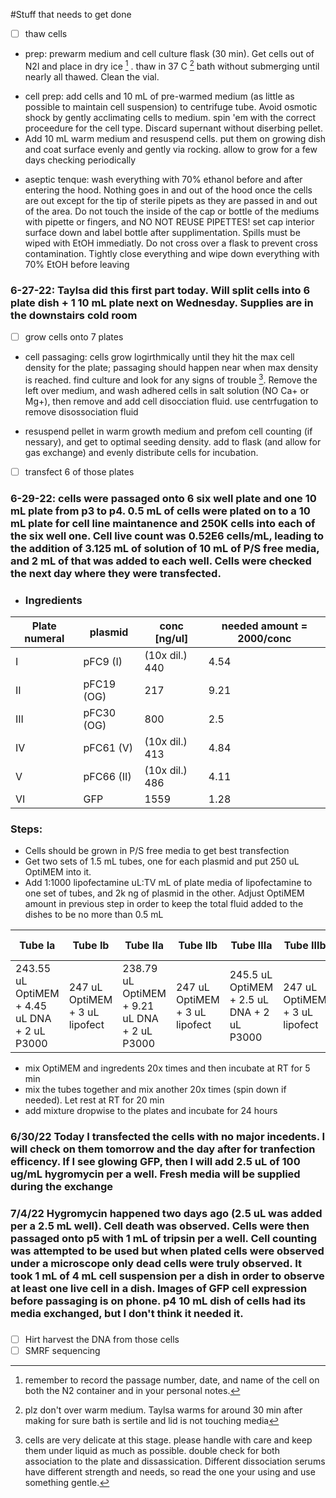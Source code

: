 #Stuff that needs to get done
- [ ] thaw cells 
- prep: prewarm medium and cell culture flask (30 min). Get cells out of N2l and place in dry ice [^1] . thaw in 37 C [^2] bath without submerging until nearly all thawed. Clean the vial. 
 [^1]: remember to record the passage number, date, and name of the cell on both the N2 container and in your personal notes. 
- cell prep: add cells and 10 mL of pre-warmed medium (as little as possible to maintain cell suspension) to centrifuge tube. Avoid osmotic shock by gently acclimating cells to medium. spin 'em with the correct proceedure for the cell type. Discard supernant without diserbing pellet.
- Add 10 mL warm medium and resuspend cells. put them on growing dish and coat surface evenly and gently via rocking. allow to grow for a few days checking periodically 
[^2]: plz don't over warm medium. Taylsa warms for around 30 min after making for sure bath is sertile and lid is not touching media 
- aseptic tenque: wash everything with 70% ethanol before and after entering the hood. Nothing goes in and out of the hood once the cells are out except for the tip of sterile pipets as they are passed in and out of the area. Do not touch the inside of the cap or bottle of the mediums with pipette or fingers, and NO NOT REUSE PIPETTES! set cap interior surface down and label bottle after supplimentation. Spills must be wiped with EtOH immediatly. Do not cross over a flask to prevent cross contamination. Tightly close everything and wipe down everything with 70% EtOH before leaving 
### 6-27-22: Taylsa did this first part today. Will split cells into 6 plate dish + 1 10 mL plate next on Wednesday. Supplies are in the downstairs cold room
- [ ] grow cells onto 7 plates
- cell passaging: cells grow logirthmically until they hit the max cell density for the plate; passaging should happen near when max density is reached. find culture and look for any signs of trouble [^3]. Remove the left over medium, and wash adhered cells in salt solution (NO Ca+ or Mg+), then remove and add cell disocciation fluid. use centrfugation to remove disossociation fluid 
[^3]: cells are very delicate at this stage. please handle with care and keep them under liquid as much as possible. double check for both association to the plate and dissassication. Different dissociation serums have different strength and needs, so read the one your using and use something gentle. 
- resuspend pellet in warm growth medium and prefom cell counting (if nessary), and get to optimal seeding density. add to flask (and allow for gas exchange) and evenly distribute cells for incubation.
 
- [ ] transfect 6 of those plates 
### 6-29-22: cells were passaged onto 6 six well plate and one 10 mL plate from p3 to p4. 0.5 mL of cells were plated on to a 10 mL plate for cell line maintanence and 250K cells into each of the six well one. Cell live count was 0.52E6 cells/mL, leading to the addition of 3.125 mL of solution of 10 mL of P/S free media, and 2 mL of that was added to each well. Cells were checked the next day where they were transfected. 

- ### Ingredients 
| Plate numeral | plasmid | conc [ng/ul] | needed amount = 2000/conc |
| ----------- | ----------- | --------- | --------- |
| I | pFC9 (I) | (10x dil.) 440 | 4.54 |
| II | pFC19 (OG) | 217 | 9.21 |
| III | pFC30 (OG) | 800 | 2.5 |
| IV | pFC61 (V) | (10x dil.) 413 | 4.84 |
| V | pFC66 (II)| (10x dil.) 486 | 4.11 |
| VI | GFP | 1559 | 1.28 |

### Steps: 
- Cells should be grown in P/S free media to get best transfection
- Get two sets of 1.5 mL tubes, one for each plasmid and put 250 uL OptiMEM into it. 
- Add 1:1000 lipofectamine uL:TV mL of plate media of lipofectamine to one set of tubes, and 2k ng of plasmid in the other. Adjust OptiMEM amount in previous step in order to keep the total fluid added to the dishes to be no more than 0.5 mL
 
| Tube Ia | Tube Ib | Tube IIa | Tube IIb | Tube IIIa | Tube IIIb | Tube IVa | Tube IVb | Tube Va | Tube Vb | Tube VIa | Tube VIb | 
| ----------- | ----------- | --------- | ----------- | ----------- | --------- | ----------- | ----------- | --------- | ----------- | ----------- | --------- |
| 243.55 uL OptiMEM + 4.45 uL DNA + 2 uL P3000 | 247 uL OptiMEM + 3 uL lipofect | 238.79 uL OptiMEM + 9.21 uL DNA + 2 uL P3000 | 247 uL OptiMEM + 3 uL lipofect | 245.5 uL OptiMEM + 2.5 uL DNA + 2 uL P3000 | 247 uL OptiMEM + 3 uL lipofect | 243.16 uL OptiMEM + 4.84 uL DNA + 2 uL P3000 | 247 uL OptiMEM + 3 uL lipofect | 243.3 uL OptiMEM + 4.11 uL DNA + 2 uL P3000 | 247 uL OptiMEM + 3 uL lipofect | 246.72 uL OptiMEM + 1.28 uL DNA + 2 uL P3000 | 247 uL OptiMEM + 3 uL lipofect |

- mix OptiMEM and ingredents 20x times and then incubate at RT for 5 min
- mix the tubes together and mix another 20x times (spin down if needed). Let rest at RT for 20 min 
- add mixture dropwise to the plates and incubate for 24 hours 
### 6/30/22 Today I transfected the cells with no major incedents. I will check on them tomorrow and the day after for tranfection efficency. If I see glowing GFP, then I will add 2.5 uL of 100 ug/mL hygromycin per a well. Fresh media will be supplied during the exchange 
### 7/4/22 Hygromycin happened two days ago (2.5 uL was added per a 2.5 mL well). Cell death was observed. Cells were then passaged onto p5 with 1 mL of tripsin per a well. Cell counting was attempted to be used but when plated cells were observed under a microscope only dead cells were truly observed. It took 1 mL of 4 mL cell suspension per a dish in order to observe at least one live cell in a dish. Images of GFP cell expression before passaging is on phone. p4 10 mL dish of cells had its media exchanged, but I don't think it needed it. 
### 
- [ ] Hirt harvest the DNA from those cells 
- [ ] SMRF sequencing 
